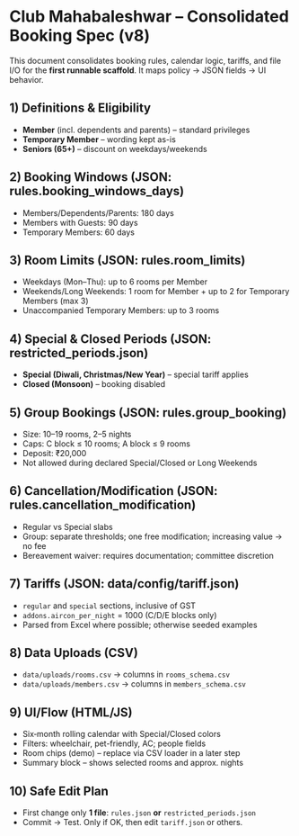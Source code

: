# Club Mahabaleshwar – Consolidated Booking Spec (v8)

This document consolidates booking rules, calendar logic, tariffs, and file I/O for the **first runnable scaffold**.
It maps policy → JSON fields → UI behavior.

## 1) Definitions & Eligibility
- **Member** (incl. dependents and parents) – standard privileges
- **Temporary Member** – wording kept as-is
- **Seniors (65+)** – discount on weekdays/weekends

## 2) Booking Windows (JSON: rules.booking_windows_days)
- Members/Dependents/Parents: 180 days
- Members with Guests: 90 days
- Temporary Members: 60 days

## 3) Room Limits (JSON: rules.room_limits)
- Weekdays (Mon–Thu): up to 6 rooms per Member
- Weekends/Long Weekends: 1 room for Member + up to 2 for Temporary Members (max 3)
- Unaccompanied Temporary Members: up to 3 rooms

## 4) Special & Closed Periods (JSON: restricted_periods.json)
- **Special (Diwali, Christmas/New Year)** – special tariff applies
- **Closed (Monsoon)** – booking disabled

## 5) Group Bookings (JSON: rules.group_booking)
- Size: 10–19 rooms, 2–5 nights
- Caps: C block ≤ 10 rooms; A block ≤ 9 rooms
- Deposit: ₹20,000
- Not allowed during declared Special/Closed or Long Weekends

## 6) Cancellation/Modification (JSON: rules.cancellation_modification)
- Regular vs Special slabs
- Group: separate thresholds; one free modification; increasing value → no fee
- Bereavement waiver: requires documentation; committee discretion

## 7) Tariffs (JSON: data/config/tariff.json)
- `regular` and `special` sections, inclusive of GST
- `addons.aircon_per_night` = 1000 (C/D/E blocks only)
- Parsed from Excel where possible; otherwise seeded examples

## 8) Data Uploads (CSV)
- `data/uploads/rooms.csv` → columns in `rooms_schema.csv`
- `data/uploads/members.csv` → columns in `members_schema.csv`

## 9) UI/Flow (HTML/JS)
- Six‑month rolling calendar with Special/Closed colors
- Filters: wheelchair, pet-friendly, AC; people fields
- Room chips (demo) – replace via CSV loader in a later step
- Summary block – shows selected rooms and approx. nights

## 10) Safe Edit Plan
- First change only **1 file**: `rules.json` **or** `restricted_periods.json`
- Commit → Test. Only if OK, then edit `tariff.json` or others.
